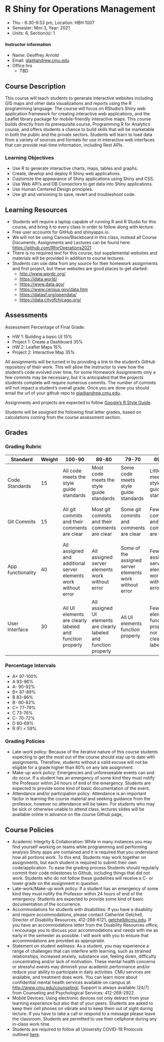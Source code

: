 # R Shiny for Operations Management
* Thu  - 6:30-9:53 pm, Location: HBH 1007
* Semester: Mini 3, Year: 2021
* Units: 6, Section(s): 1

#### Instructor information
* Name: Geoffrey Arnold
* Email: gla@andrew.cmu.edu
* Office hrs
  * TBD

## Course Description
This course will teach students to generate interactive websites including GIS maps and other data visualizations and reports using the R programming language. The course will focus on RStudio’s Shiny web application framework for creating interactive web applications, and the Leaflet library package for mobile-friendly interactive maps. This course builds directly from its prerequisite course, Programming R for Analytics course, and offers students a chance to build skills that will be marketable in both the public and the private sectors. Students will learn to load data from a variety of sources and formats for use in interactive web interfaces that can provide real-time information, including Rest APIs.

### Learning Objectives 
*	Use R to generate interactive charts, maps, tables and graphs. 
*	Create, develop and deploy R Shiny web applications.
*	Customize the appearance of Shiny applications using Shiny and CSS.
*	Use Web API’s and DB Connectors to get data into Shiny applications.
*	Use Human Centered Design principles.
*	Use git and versioning to save, revert and troubleshoot code.

## Learning Resources 
*	Students will require a laptop capable of running R and R Studio for this course, and bring it to every class in order to follow along with lecture.
*	Free user accounts for GitHub and shinyapps.io.
*	We will not be using Canvas/Blackboard in this class, instead all Course Documents, Assignments and Lectures can be found here: https://github.com/RforOperations2021
*	There is no required text for this course, but supplemental websites and materials will be provided in addition to course lectures.
* Students can use data from any source for their homework assignments and first project, but these websites are good places to get started:
    *	http://www.wprdc.org/
    *	https://data.world/
    *	https://www.data.gov/
    *	https://www.census.gov/data.htm
    *	https://datasf.org/opendata/
    *	https://data.cityofchicago.org/

## Assessments

Assessment	Percentage of Final Grade:
*	HW 1: Building a basic UI	15%
*	Project 1: Create a Dashboard	35%
*	HW 2: Leaflet Maps	15%
*	Project 2: Interactive Map	35%

All assignments will be turned in by providing a link to the student’s GitHub repository of their work. This will allow the instructor to view how the student’s code evolved over time, for some Homework Assignments only a few commits may be necessary, but it is anticipated that the projects students complete will require numerous commits. The number of commits will not impact a student’s overall grade. Once you are done you should email the url of your github repo to gla@andrew.cmu.edu.

Assignments and projects are expected to follow [Google’s R Style Guide](http://web.stanford.edu/class/cs109l/unrestricted/resources/google-style.html).

Students will be assigned the following final letter grades, based on calculations coming from the course assessment section.

## Grades

### Grading Rubric
| Standard          | Weight | 100-90                                                         | 89-80                                                              | 79-70                                                   | 69-60                                                  | 59-0                                                    |
|-------------------|--------|----------------------------------------------------------------|--------------------------------------------------------------------|---------------------------------------------------------|--------------------------------------------------------|---------------------------------------------------------|
| Code Standards    | 15     | All code meets the style guide standards                       | Most code meets the style guide standards                          | Some code meets style guide standards                   | Little code meets style guide standards                | No code meets style guide standards                     |
| Git Commits       | 15     | All git commits and their comments are clear                   | Most git commits and their comments are clear                      | Some git commits and comments are clear                 | Few git commits and comments are clear                 | No or unclear git commits and comments                  |
| App functionality | 40     | All assigned and additional server elements work without error | All assigned server elements work without error                    | Some of the assigned server elements work without error | Few of the assigned server elements work without error | None of the assigned server elements work without error |
| User Interface    | 30     | All UI elements are clearly labeled and function properly      | All assigned UI elements are clearly labeled and function properly | All UI elements function properly                       | Few UI elements function properly nor clearly labeled. | No UI elements function properly nor clearly labeled.   |

### Percentage Intervals
* A+	97-100%
* A	93-96%
* A-	90-92%
* B+	87-89%
* B	83-86%
* B-	80-82%
* C+	77-79%
* C	73-76%
* C-	70-72%
* D	60-69%
* R (F)	< 59%

### Grading Policies
* Late-work policy: Because of the iterative nature of this course students expecting to get the most out of the course should stay up to date with assignments. Therefore, students without a valid excuse will not be eligible for a grade higher than 80% on any late assignment.
* Make-up work policy: Emergencies and unforeseeable events can and do occur. If a student has an emergency of some kind they must notify the Professor within 24 hours of end of the emergency. Students are expected to provide some kind of basic documentation of the event.
* Attendance and/or participation policy: Attendance is an important factor in learning the course material and seeking guidance from the professor, however no attendance will be taken. For students who may be sick or otherwise unable to attend class, lectures slides will be available online in advance on the course Github page,

## Course Policies
* Academic Integrity & Collaboration: While in many instances you may find yourself working on teams while programming and performing analysis Shiny apps are contained and it is required that you understand how all portions work. To this end, Students may work together on assignments, but each student is required to submit their own code/application. To ease the grading process Students should regularly commit their code milestones to Github, including things that did not work. Students who do not follow these guidelines will receive a C- or lower grade on the assignment in question.
* Late-work/Make-up work policy: If a student has an emergency of some kind they must notify the Professor within 24 hours of end of the emergency. Students are expected to provide some kind of basic documentation of the occurrence.
* Accommodations for students with disabilities: If you have a disability and require accommodations, please contact Catherine Getchell, Director of Disability Resources, 412-268-6121, getchell@cmu.edu. If you have an accommodations letter from the Disability Resources office, I encourage you to discuss your accommodations and needs with me as early in the semester as possible. I will work with you to ensure that accommodations are provided as appropriate.
* Statement on student wellness: As a student, you may experience a range of challenges that can interfere with learning, such as strained relationships, increased anxiety, substance use, feeling down, difficulty concentrating and/or lack of motivation. These mental health concerns or stressful events may diminish your academic performance and/or reduce your ability to participate in daily activities. CMU services are available, and treatment does work. You can learn more about confidential mental health services available on campus at: http://www.cmu.edu/counseling/. Support is always available (24/7) from Counseling and Psychological Services: 412-268-2922.
* Mobile Devices: Using electronic devices not only detract from your learning experience but also that of your peers. Students are asked to keep their cell phones on vibrate and to keep them out of sight during lecture. If you have to take a call or respond to a message please leave the classroom. Students are permitted to use their cellphone during any in-class work time.
* Students are required to follow all University COVID-19 Protocols outlined [here](https://www.cmu.edu/coronavirus/students/tartans-responsibility.html).
